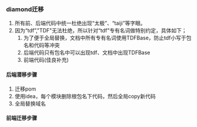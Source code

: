 ### diamond迁移
1. 所有前、后端代码中统一杜绝出现“太极”、“taiji”等字眼。
1. 因为“tdf”,"TDF"无法杜绝，所以针对“tdf"专有名词做特别约定，具体如下；
    1. 为了便于全局替换，文档中所有专有名词使用TDFBase，防止tdf小写于包名和代码等冲突
    1. 后端代码只有包名中可以出现tdf、文档中出现TDFBase
    1. 前端代码(佳良补充)

#### 后端潜移步骤
1. 迁移pom
1. 使用idea，每个模块删除根包名下代码，然后全局copy新代码
1. 全局替换域名

#### 前端迁移步骤